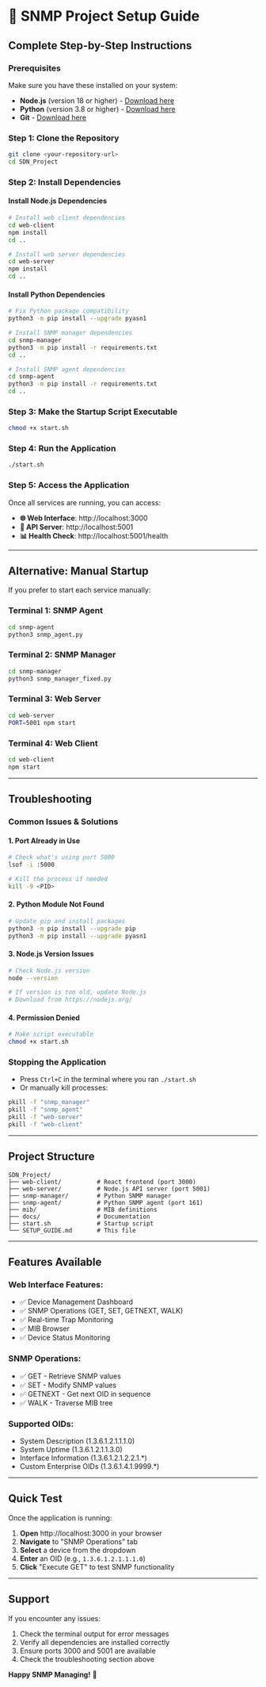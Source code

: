 # 🚀 SNMP Project Setup Guide

## Complete Step-by-Step Instructions

### **Prerequisites**
Make sure you have these installed on your system:
- **Node.js** (version 18 or higher) - [Download here](https://nodejs.org/)
- **Python** (version 3.8 or higher) - [Download here](https://python.org/)
- **Git** - [Download here](https://git-scm.com/)

### **Step 1: Clone the Repository**
```bash
git clone <your-repository-url>
cd SDN_Project
```

### **Step 2: Install Dependencies**

#### **Install Node.js Dependencies**
```bash
# Install web client dependencies
cd web-client
npm install
cd ..

# Install web server dependencies
cd web-server
npm install
cd ..
```

#### **Install Python Dependencies**
```bash
# Fix Python package compatibility
python3 -m pip install --upgrade pyasn1

# Install SNMP manager dependencies
cd snmp-manager
python3 -m pip install -r requirements.txt
cd ..

# Install SNMP agent dependencies
cd snmp-agent
python3 -m pip install -r requirements.txt
cd ..
```

### **Step 3: Make the Startup Script Executable**
```bash
chmod +x start.sh
```

### **Step 4: Run the Application**
```bash
./start.sh
```

### **Step 5: Access the Application**
Once all services are running, you can access:

- **🌐 Web Interface**: http://localhost:3000
- **🔧 API Server**: http://localhost:5001
- **📊 Health Check**: http://localhost:5001/health

---

## **Alternative: Manual Startup**

If you prefer to start each service manually:

### **Terminal 1: SNMP Agent**
```bash
cd snmp-agent
python3 snmp_agent.py
```

### **Terminal 2: SNMP Manager**
```bash
cd snmp-manager
python3 snmp_manager_fixed.py
```

### **Terminal 3: Web Server**
```bash
cd web-server
PORT=5001 npm start
```

### **Terminal 4: Web Client**
```bash
cd web-client
npm start
```

---

## **Troubleshooting**

### **Common Issues & Solutions**

#### **1. Port Already in Use**
```bash
# Check what's using port 5000
lsof -i :5000

# Kill the process if needed
kill -9 <PID>
```

#### **2. Python Module Not Found**
```bash
# Update pip and install packages
python3 -m pip install --upgrade pip
python3 -m pip install --upgrade pyasn1
```

#### **3. Node.js Version Issues**
```bash
# Check Node.js version
node --version

# If version is too old, update Node.js
# Download from https://nodejs.org/
```

#### **4. Permission Denied**
```bash
# Make script executable
chmod +x start.sh
```

### **Stopping the Application**
- Press `Ctrl+C` in the terminal where you ran `./start.sh`
- Or manually kill processes:
```bash
pkill -f "snmp_manager"
pkill -f "snmp_agent"
pkill -f "web-server"
pkill -f "web-client"
```

---

## **Project Structure**
```
SDN_Project/
├── web-client/          # React frontend (port 3000)
├── web-server/          # Node.js API server (port 5001)
├── snmp-manager/        # Python SNMP manager
├── snmp-agent/          # Python SNMP agent (port 161)
├── mib/                 # MIB definitions
├── docs/                # Documentation
├── start.sh             # Startup script
└── SETUP_GUIDE.md       # This file
```

---

## **Features Available**

### **Web Interface Features:**
- ✅ Device Management Dashboard
- ✅ SNMP Operations (GET, SET, GETNEXT, WALK)
- ✅ Real-time Trap Monitoring
- ✅ MIB Browser
- ✅ Device Status Monitoring

### **SNMP Operations:**
- ✅ GET - Retrieve SNMP values
- ✅ SET - Modify SNMP values
- ✅ GETNEXT - Get next OID in sequence
- ✅ WALK - Traverse MIB tree

### **Supported OIDs:**
- System Description (1.3.6.1.2.1.1.1.0)
- System Uptime (1.3.6.1.2.1.1.3.0)
- Interface Information (1.3.6.1.2.1.2.2.1.*)
- Custom Enterprise OIDs (1.3.6.1.4.1.9999.*)

---

## **Quick Test**

Once the application is running:

1. **Open** http://localhost:3000 in your browser
2. **Navigate** to "SNMP Operations" tab
3. **Select** a device from the dropdown
4. **Enter** an OID (e.g., `1.3.6.1.2.1.1.1.0`)
5. **Click** "Execute GET" to test SNMP functionality

---

## **Support**

If you encounter any issues:
1. Check the terminal output for error messages
2. Verify all dependencies are installed correctly
3. Ensure ports 3000 and 5001 are available
4. Check the troubleshooting section above

**Happy SNMP Managing!** 🎉
